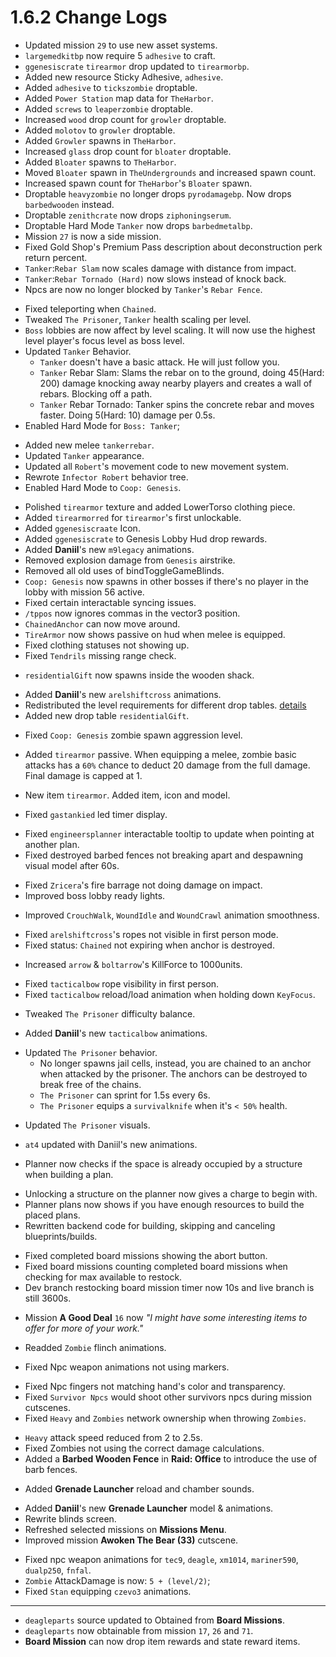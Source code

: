  # 1.6.2 Change Logs

- Updated mission `29` to use new asset systems.
- `largemedkitbp` now require 5 `adhesive` to craft.
- `ggenesiscrate` `tirearmor` drop updated to `tirearmorbp`.
- Added new resource Sticky Adhesive, `adhesive`.
- Added `adhesive` to `tickszombie` droptable.
- Added `Power Station` map data for `TheHarbor`.
- Added `screws` to `leaperzombie` droptable.
- Increased `wood` drop count for `growler` droptable.
- Added `molotov` to `growler` droptable.
- Added `Growler` spawns in `TheHarbor`.
- Increased `glass` drop count for `bloater` droptable.
- Added `Bloater` spawns to `TheHarbor`.
- Moved `Bloater` spawn in `TheUndergrounds` and increased spawn count.
- Increased spawn count for `TheHarbor`'s `Bloater` spawn.
- Droptable `heavyzombie` no longer drops `pyrodamagebp`. Now drops `barbedwooden` instead.
- Droptable `zenithcrate` now drops `ziphoningserum`.
- Droptable Hard Mode `Tanker` now drops `barbedmetalbp`.
- Mission `27` is now a side mission.
- Fixed Gold Shop's Premium Pass description about deconstruction perk return percent.
- `Tanker`:`Rebar Slam` now scales damage with distance from impact.
- `Tanker`:`Rebar Tornado (Hard)` now slows instead of knock back.
- Npcs are now no longer blocked by `Tanker`'s `Rebar Fence`.
>
- Fixed teleporting when `Chained`.
- Tweaked `The Prisoner`, `Tanker` health scaling per level.
- `Boss` lobbies are now affect by level scaling. It will now use the highest level player's focus level as boss level.
- Updated `Tanker` Behavior.
    - `Tanker` doesn't have a basic attack. He will just follow you.
    - `Tanker` Rebar Slam: Slams the rebar on to the ground, doing 45(Hard: 200) damage knocking away nearby players and creates a wall of rebars. Blocking off a path. 
    - `Tanker` Rebar Tornado: Tanker spins the concrete rebar and moves faster. Doing 5(Hard: 10) damage per 0.5s.
- Enabled Hard Mode for `Boss: Tanker`;
>
- Added new melee `tankerrebar`.
- Updated `Tanker` appearance.
- Updated all `Robert`'s movement code to new movement system.
- Rewrote `Infector Robert` behavior tree.
- Enabled Hard Mode to `Coop: Genesis`.
>
- Polished `tirearmor` texture and added LowerTorso clothing piece.
- Added `tirearmorred` for `tirearmor`'s first unlockable.
- Added `ggenesiscraate` Icon.
- Added `ggenesiscrate` to Genesis Lobby Hud drop rewards.
- Added **Daniil**'s new `m9legacy` animations.
- Removed explosion damage from `Genesis` airstrike.
- Removed all old uses of bindToggleGameBlinds.
- `Coop: Genesis` now spawns in other bosses if there's no player in the lobby with mission 56 active.
- Fixed certain interactable syncing issues.
- `/tppos` now ignores commas in the vector3 position.
- `ChainedAnchor` can now move around.
- `TireArmor` now shows passive on hud when melee is equipped.
- Fixed clothing statuses not showing up.
- Fixed `Tendrils` missing range check.
>
- `residentialGift` now spawns inside the wooden shack.
>
- Added **Daniil**'s new `arelshiftcross` animations.
- Redistributed the level requirements for different drop tables. [details](https://docs.google.com/spreadsheets/d/1US9AP_SZCdBuXudQKh7k-9SlsHIlBEZ1cKJC3mh69tQ/edit#gid=0)
- Added new drop table `residentialGift`.
>
- Fixed `Coop: Genesis` zombie spawn aggression level.
>
- Added `tirearmor` passive. When equipping a melee, zombie basic attacks has a `60%` chance to deduct 20 damage from the full damage. Final damage is capped at 1. 
>
- New item `tirearmor`. Added item, icon and model.
>
- Fixed `gastankied` led timer display.
>
- Fixed `engineersplanner` interactable tooltip to update when pointing at another plan.
- Fixed destroyed barbed fences not breaking apart and despawning visual model after 60s.
>
- Fixed `Zricera`'s fire barrage not doing damage on impact.
- Improved boss lobby ready lights. 
>
- Improved `CrouchWalk`, `WoundIdle` and `WoundCrawl` animation smoothness.
>
- Fixed `arelshiftcross`'s ropes not visible in first person mode.
- Fixed status: `Chained` not expiring when anchor is destroyed.
>
- Increased `arrow` & `boltarrow`'s KillForce to 1000units.
>
- Fixed `tacticalbow` rope visibility in first person.
- Fixed `tacticalbow` reload/load animation when holding down `KeyFocus`.
>
- Tweaked `The Prisoner` difficulty balance.
>
- Added **Daniil**'s new `tacticalbow` animations.
>
- Updated `The Prisoner` behavior.
    - No longer spawns jail cells, instead, you are chained to an anchor when attacked by the prisoner. The anchors can be destroyed to break free of the chains.
    - `The Prisoner` can sprint for 1.5s every 6s.
    - `The Prisoner` equips a `survivalknife` when it's `< 50%` health.
>
- Updated `The Prisoner` visuals.
>
- `at4` updated with Daniil's new animations.
>
- Planner now checks if the space is already occupied by a structure when building a plan.
>
- Unlocking a structure on the planner now gives a charge to begin with.
- Planner plans now shows if you have enough resources to build the placed plans.
- Rewritten backend code for building, skipping and canceling blueprints/builds.
>
- Fixed completed board missions showing the abort button. 
- Fixed board missions counting completed board missions when checking for max available to restock.
- Dev branch restocking board mission timer now 10s and live branch is still 3600s.
>
- Mission **A Good Deal** `16` now *"I might have some interesting items to offer for more of your work."*
>
- Readded `Zombie` flinch animations.
>
- Fixed Npc weapon animations not using markers.
>
- Fixed Npc fingers not matching hand's color and transparency.
- Fixed `Survivor Npcs` would shoot other survivors npcs during mission cutscenes.
- Fixed `Heavy` and `Zombies` network ownership when throwing `Zombies`.
>
- `Heavy` attack speed reduced from 2 to 2.5s.
- Fixed Zombies not using the correct damage calculations.
- Added a **Barbed Wooden Fence** in **Raid: Office** to introduce the use of barb fences.
>
- Added **Grenade Launcher** reload and chamber sounds.
>
- Added **Daniil**'s new **Grenade Launcher** model & animations.
- Rewrite blinds screen.
- Refreshed selected missions on **Missions Menu**.
- Improved mission **Awoken The Bear (33)** cutscene.
>
- Fixed npc weapon animations for `tec9`, `deagle`, `xm1014`, `mariner590`, `dualp250`, `fnfal`.
- `Zombie` AttackDamage is now: `5 + (level/2)`;
- Fixed `Stan` equipping `czevo3` animations.
---
- `deagleparts` source updated to Obtained from **Board Missions**.
- `deagleparts` now obtainable from mission `17`, `26` and `71`.
- **Board Mission** can now drop item rewards and state reward items.
